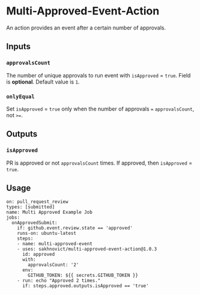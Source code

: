 # Multi-Approved-Event-Action

An action provides an event after a certain number of approvals.

## Inputs

### `approvalsCount`

The number of unique approvals to run event with `isApproved` = `true`.
Field is **optional**. Default value is `1`.

### `onlyEqual`

Set `isApproved` = `true` only when the number of approvals `=` `approvalsCount`, not `>=`.

## Outputs

### `isApproved`

PR is approved or not `approvalsCount` times. If approved, then `isApproved` = `true`.

## Usage

    on: pull_request_review
    types: [submitted]
    name: Multi Approved Example Job
    jobs:
      onApprovedSubmit:
        if: github.event.review.state == 'approved'
        runs-on: ubuntu-latest
        steps:
        - name: multi-approved-event
        - uses: sakhnovict/multi-approved-event-action@1.0.3
          id: approved
          with:
            approvalsCount: '2'
          env:
            GITHUB_TOKEN: ${{ secrets.GITHUB_TOKEN }}
        - run: echo "Approved 2 times."
          if: steps.approved.outputs.isApproved == 'true'
